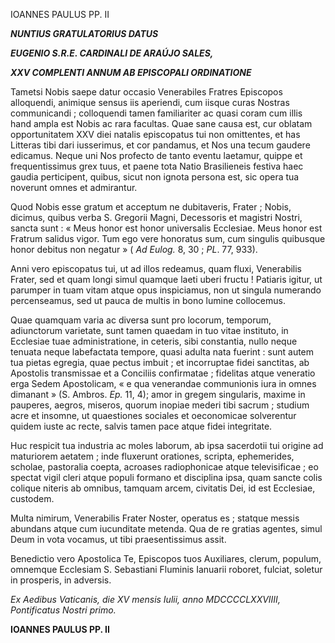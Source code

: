 IOANNES PAULUS PP. II

***NUNTIUS GRATULATORIUS DATUS***

***EUGENIO S.R.E. CARDINALI DE ARAÚJO SALES,***

***XXV COMPLENTI ANNUM AB EPISCOPALI ORDINATIONE***

Tametsi Nobis saepe datur occasio Venerabiles Fratres Episcοpos alloquendi, animique sensus iis aperiendi, cum iisque curas Nostras communicandi ; colloquendi tamen familiariter ac quasi coram cum illis hand ampla est Nobis ac rara facultas. Quae sane causa est, cur oblatam opportunitatem XXV diei natalis episcopatus tui non omittentes, et has Litteras tibi dari iusserimus, et cor pandamus, et Nos una tecum gaudere edicamus. Neque uni Nos profecto de tanto eventu laetamur, quippe et frequentissimus grex tuus, et paene tota Natio Brasilieneis festiva haec gaudia perticipent, quibus, sicut non ignota persona est, sic opera tua noverunt omnes et admirantur.

Quod Nobis esse gratum et acceptum ne dubitaveris, Frater ; Nobis, dicimus, quibus verba S. Gregorii Magni, Decessoris et magistri Nostri, sancta sunt : « Meus honor est honor universalis Ecclesiae. Meus honor est Fratrum salidus vigor. Tum ego vere honoratus sum, cum singulis quibusque honor debitus non negatur » ( *Ad Eulog.* 8, 30 ; *PL*. 77, 933).

Anni vero episcopatus tui, ut ad illos redeamus, quam fluxi, Venerabilis Frater, sed et quam longi simul quamque laeti uberi fructu ! Patiaris igitur, ut parumper in tuam vitam atque opus inspiciamus, non ut singula numerando percenseamus, sed ut pauca de multis in bono lumine collocemus.

Quae quamquam varia ac diversa sunt pro locorum, temporum, adiunctorum varietate, sunt tamen quaedam in tuo vitae instituto, in Ecclesiae tuae administratione, in ceteris, sibi constantia, nullo neque tenuata neque labefactata tempore, quasi adulta nata fuerint : sunt autem tua pietas egregia, quae pectus imbuit ; et incorruptae fidei sanctitas, ab Apostolis transmissae et a Conciliis confirmatae ; fidelitas atque veneratio erga Sedem Apostolicam, « e qua venerandae communionis iura in omnes dimanant » (S. Ambros. *Ep.* 11, 4); amor in gregem singularis, maxime in pauperes, aegros, miseros, quorum inopiae mederi tibi sacrum ; studium acre et insomne, ut quaestiones sociales et oeconomicae solverentur quidem iuste ac recte, salvis tamen pace atque fidei integritate.

Huc respicit tua industria ac moles laborum, ab ipsa sacerdotii tui origine ad maturiorem aetatem ; inde fluxerunt orationes, scripta, ephemerides, scholae, pastoralia coepta, acroases radiophonicae atque televisificae ; eo spectat vigil cleri atque populi formano et disciplina ipsa, quam sancte colis colique niteris ab omnibus, tamquam arcem, civitatis Dei, id est Ecclesiae, custodem.

Multa nimirum, Venerabilis Frater Noster, operatus es ; statque messis abundans atque cum iucunditate metenda. Qua de re gratias agentes, simul Deum in vota vocamus, ut tibi praesentissimus assit.

Benedictio vero Apostolica Te, Episcopos tuos Auxiliares, clerum, populum, omnemque Ecclesiam S. Sebastiani Fluminis Ianuarii roboret, fulciat, soletur in prosperis, in adversis.

*Ex Aedibus Vaticanis, die XV mensis Iulii, anno MDCCCCLXXVIIII, Pontificatus Nostri primo.*

**IOANNES PAULUS PP. II**